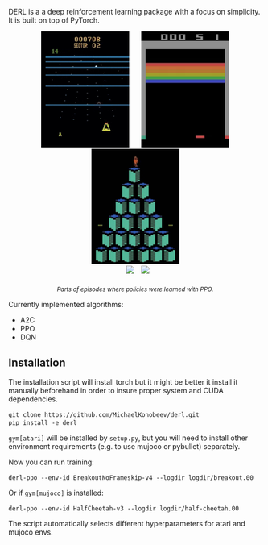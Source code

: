 DERL is a a deep reinforcement learning package with a focus on
simplicity. It is built on top of PyTorch.

<p align="middle">
  <img src="./assets/beam-rider.gif" width=175 hspace=10/>
  <img src="./assets/breakout.gif" width=175 hspace=10/>
  <img src="./assets/qbert.gif" width=175 hspace=10/>
  <br/>
  <img src="./assets/half-cheetah.gif" width=180 hspace=10/>
  <img src="./assets/walker2d.gif" width=180 hsapce=10/>
  <p align="center">
    <sub><i>Parts of episodes where policies were learned with PPO.</i></sub>
  </p>
</p>

Currently implemented algorithms:

- A2C
- PPO
- DQN

## Installation

The installation script will install torch but it might be better it
install it manually beforehand in order to insure proper system and
CUDA dependencies.

```{bash}
git clone https://github.com/MichaelKonobeev/derl.git
pip install -e derl
```

`gym[atari]` will be installed by `setup.py`, but you will need
to install other environment requirements (e.g. to use mujoco or pybullet)
separately.

Now you can run training:

```{bash}
derl-ppo --env-id BreakoutNoFrameskip-v4 --logdir logdir/breakout.00
```

Or if `gym[mujoco]` is installed:

```{bash}
derl-ppo --env-id HalfCheetah-v3 --logdir logdir/half-cheetah.00
```

The script automatically selects different hyperparameters for
atari and mujoco envs.
